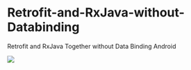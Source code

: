 # Retrofit-and-RxJava-without-Databinding
Retrofit and RxJava Together without Data Binding Android

<img src="https://s2.gifyu.com/images/ezgif.com-gif-maker318272191899a3a6.gif"/>
